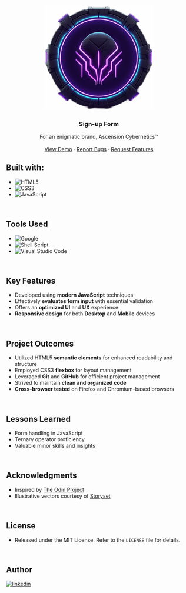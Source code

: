 <div align="center">
  <a href="https://weissey.github.io/Ascension-Sign-Up-Form/">
      <img src="Assets/Ascension-logo.svg" alt="Logo" width="300">
  </a>
  <h3 align="center"><b>Sign-up Form</b></h3>
  <p align="center">
    For an enigmatic brand, Ascension Cybernetics™
    <br />
    <br />
    <a href="https://weissey.github.io/Ascension-Sign-Up-Form/">View Demo</a>
    ·
    <a href="https://github.com/Weissey/Ascension-Sign-Up-Form/issues">Report Bugs</a>
    ·
    <a href="https://github.com/Weissey/Ascension-Sign-Up-Form/issues">Request Features</a>
  </p>
</div>

<!-- PROJECT -->
## Built with:
- ![HTML5](https://img.shields.io/badge/html5-%23E34F26.svg?style=for-the-badge&logo=html5&logoColor=white)
- ![CSS3](https://img.shields.io/badge/css3-%231572B6.svg?style=for-the-badge&logo=css3&logoColor=white)   
- ![JavaScript](https://img.shields.io/badge/javascript-%23323330.svg?style=for-the-badge&logo=javascript&logoColor=%23F7DF1E)

<br>

## Tools Used

- ![Google](https://img.shields.io/badge/google-4285F4?style=for-the-badge&logo=google&logoColor=white)   
- ![Shell Script](https://img.shields.io/badge/Terminal-%23121011.svg?style=for-the-badge&logo=gnu-bash&logoColor=white)  
- ![Visual Studio Code](https://img.shields.io/badge/Visual%20Studio%20Code-0078d7.svg?style=for-the-badge&logo=visual-studio-code&logoColor=white)  

<br>

## Key Features

- Developed using **modern JavaScript** techniques
- Effectively **evaluates form input** with essential validation
- Offers an **optimized UI** and **UX** experience
- **Responsive design** for both **Desktop** and **Mobile** devices

<br>

## Project Outcomes

- Utilized HTML5 **semantic elements** for enhanced readability and structure
- Employed CSS3 **flexbox** for layout management
- Leveraged **Git** and **GitHub** for efficient project management
- Strived to maintain **clean and organized code**
- **Cross-browser tested** on Firefox and Chromium-based browsers

<br>

## Lessons Learned

- Form handling in JavaScript
- Ternary operator proficiency
- Valuable minor skills and insights

<br>

<!-- ACKNOWLEDGMENTS -->
## Acknowledgments

- Inspired by [The Odin Project](https://www.theodinproject.com/)
- Illustrative vectors courtesy of [Storyset](https://www.storyset.com/)

<br>

<!-- LICENSE -->
## License

- Released under the MIT License. Refer to the `LICENSE` file for details.

<br>

<!-- CONTACT -->
## Author

<a href="https://linkedin.com/in/kelvinchangw" target="_blank">
  <img src="https://img.shields.io/badge/linkedin:  kelvinchangw-%2300acee.svg?color=405DE6&style=for-the-badge&logo=linkedin&logoColor=white" alt=linkedin style="margin-bottom: 5px;"/>
</a>
